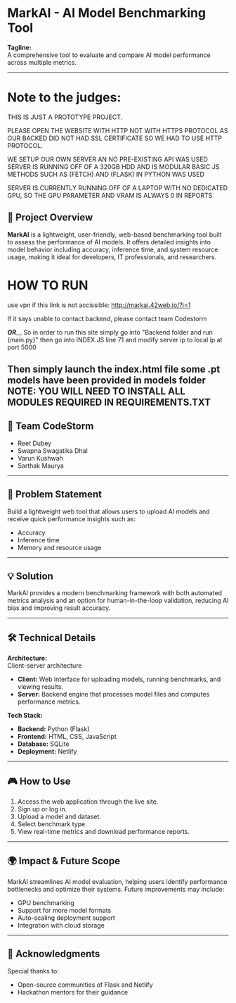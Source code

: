 
# MarkAI - AI Model Benchmarking Tool

**Tagline:**  
A comprehensive tool to evaluate and compare AI model performance across multiple metrics.

---
# Note to the judges:

THIS IS JUST A PROTOTYPE PROJECT.

PLEASE OPEN THE WEBSITE WITH HTTP NOT WITH HTTPS PROTOCOL AS OUR BACKED DID NOT HAD SSL CERTIFICATE SO WE HAD TO USE HTTP PROTOCOL.

WE SETUP OUR OWN SERVER AN NO PRE-EXISTING API WAS USED
SERVER IS RUNNING OFF OF A 320GB HDD AND IS MODULAR
BASIC JS METHODS SUCH AS (FETCH) AND (FLASK) IN PYTHON WAS USED

SERVER IS CURRENTLY RUNNING OFF OF A LAPTOP WITH NO DEDICATED GPU, SO THE GPU PARAMETER AND VRAM IS ALWAYS 0 IN REPORTS


## 🚀 Project Overview

**MarkAI** is a lightweight, user-friendly, web-based benchmarking tool built to assess the performance of AI models. It offers detailed insights into model behavior including accuracy, inference time, and system resource usage, making it ideal for developers, IT professionals, and researchers.

# HOW TO RUN
use vpn if this link is not accissible: http://markai.42web.io/?i=1

If it says unable to contact backend, please contact team Codestorm

_______________________OR_________________________
So in order to run this site simply go into "Backend folder and run {main.py}"
then go into INDEX.JS line 71 and modify server ip to local ip at port 5000

Then simply launch the index.html file
some .pt models have been provided in models folder
 NOTE: YOU WILL NEED TO INSTALL ALL MODULES REQUIRED IN REQUIREMENTS.TXT
---

## 👥 Team CodeStorm

- Reet Dubey  
- Swapna Swagatika Dhal  
- Varun Kushwah  
- Sarthak Maurya

---

## 🧠 Problem Statement

Build a lightweight web tool that allows users to upload AI models and receive quick performance insights such as:

- Accuracy  
- Inference time  
- Memory and resource usage

---

## 💡 Solution

MarkAI provides a modern benchmarking framework with both automated metrics analysis and an option for human-in-the-loop validation, reducing AI bias and improving result accuracy.

---

## 🛠️ Technical Details

**Architecture:**  
Client-server architecture

- **Client:** Web interface for uploading models, running benchmarks, and viewing results.  
- **Server:** Backend engine that processes model files and computes performance metrics.

**Tech Stack:**

- **Backend:** Python (Flask)  
- **Frontend:** HTML, CSS, JavaScript  
- **Database:** SQLite  
- **Deployment:** Netlify

---

## 🎮 How to Use

1. Access the web application through the live site.  
2. Sign up or log in.  
3. Upload a model and dataset.  
4. Select benchmark type.  
5. View real-time metrics and download performance reports.

---

## 🌍 Impact & Future Scope

MarkAI streamlines AI model evaluation, helping users identify performance bottlenecks and optimize their systems. Future improvements may include:

- GPU benchmarking  
- Support for more model formats  
- Auto-scaling deployment support  
- Integration with cloud storage

---

## 🙏 Acknowledgments

Special thanks to:

- Open-source communities of Flask and Netlify  
- Hackathon mentors for their guidance
